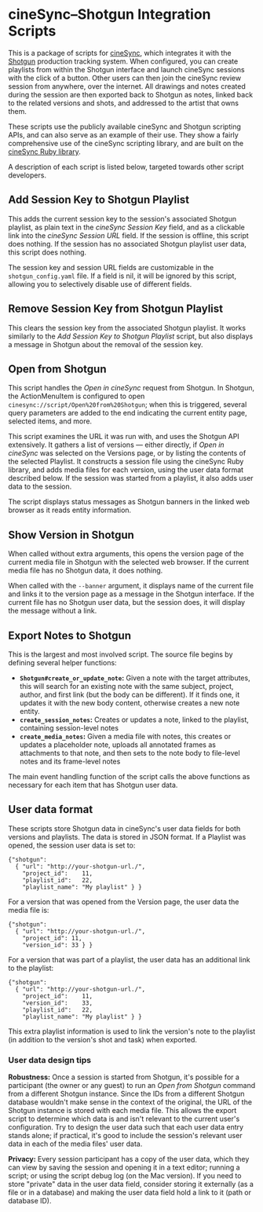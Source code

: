 # cineSync&ndash;Shotgun Integration Scripts

This is a package of scripts for [cineSync], which integrates it with the [Shotgun] production tracking system. When configured, you can create playlists from within the Shotgun interface and launch cineSync sessions with the click of a button. Other users can then join the cineSync review session from anywhere, over the internet. All drawings and notes created during the session are then exported back to Shotgun as notes, linked back to the related versions and shots, and addressed to the artist that owns them.

  [cineSync]: http://www.cinesync.com/
  [Shotgun]: http://www.shotgunsoftware.com/

These scripts use the publicly available cineSync and Shotgun scripting APIs, and can also serve as an example of their use. They show a fairly comprehensive use of the cineSync scripting library, and are built on the [cineSync Ruby library].

  [cineSync Ruby Library]: http://github.com/jmah/cinesync_ruby

A description of each script is listed below, targeted towards other script developers.

## Add Session Key to Shotgun Playlist

This adds the current session key to the session's associated Shotgun playlist, as plain text in the _cineSync Session Key_ field, and as a clickable link into the _cineSync Session URL_ field. If the session is offline, this script does nothing. If the session has no associated Shotgun playlist user data, this script does nothing.

The session key and session URL fields are customizable in the `shotgun_config.yaml` file. If a field is nil, it will be ignored by this script, allowing you to selectively disable use of different fields.


## Remove Session Key from Shotgun Playlist

This clears the session key from the associated Shotgun playlist. It works similarly to the _Add Session Key to Shotgun Playlist_ script, but also displays a message in Shotgun about the removal of the session key.


## Open from Shotgun

This script handles the _Open in cineSync_ request from Shotgun. In Shotgun, the ActionMenuItem is configured to open `cinesync://script/Open%20from%20Shotgun`; when this is triggered, several query parameters are added to the end indicating the current entity page, selected items, and more.

This script examines the URL it was run with, and uses the Shotgun API extensively. It gathers a list of versions &mdash; either directly, if _Open in cineSync_ was selected on the Versions page, or by listing the contents of the selected Playlist. It constructs a session file using the cineSync Ruby library, and adds media files for each version, using the user data format described below. If the session was started from a playlist, it also adds user data to the session.

The script displays status messages as Shotgun banners in the linked web browser as it reads entity information.


## Show Version in Shotgun

When called without extra arguments, this opens the version page of the current media file in Shotgun with the selected web browser. If the current media file has no Shotgun data, it does nothing.

When called with the `--banner` argument, it displays name of the current file and links it to the version page as a message in the Shotgun interface. If the current file has no Shotgun user data, but the session does, it will display the message without a link.


## Export Notes to Shotgun

This is the largest and most involved script. The source file begins by defining several helper functions:

- **`Shotgun#create_or_update_note`:** Given a note with the target attributes, this will search for an existing note with the same subject, project, author, and first link (but the body can be different). If it finds one, it updates it with the new body content, otherwise creates a new note entity.
- **`create_session_notes`:** Creates or updates a note, linked to the playlist, containing session-level notes
- **`create_media_notes`:** Given a media file with notes, this creates or updates a placeholder note, uploads all annotated frames as attachments to that note, and then sets to the note body to file-level notes and its frame-level notes

The main event handling function of the script calls the above functions as necessary for each item that has Shotgun user data.


## User data format

These scripts store Shotgun data in cineSync's user data fields for both versions and playlists. The data is stored in JSON format. If a Playlist was opened, the session user data is set to:

    {"shotgun":
      { "url": "http://your-shotgun-url./",
        "project_id":    11,
        "playlist_id":   22,
        "playlist_name": "My playlist" } }

For a version that was opened from the Version page, the user data the media file is:

    {"shotgun":
      { "url": "http://your-shotgun-url./",
        "project_id": 11,
        "version_id": 33 } }

For a version that was part of a playlist, the user data has an additional link to the playlist:

    {"shotgun":
      { "url": "http://your-shotgun-url./",
        "project_id":    11,
        "version_id":    33,
        "playlist_id":   22,
        "playlist_name": "My playlist" } }

This extra playlist information is used to link the version's note to the playlist (in addition to the version's shot and task) when exported.

### User data design tips

**Robustness:** Once a session is started from Shotgun, it's possible for a participant (the owner or any guest) to run an _Open from Shotgun_ command from a different Shotgun instance. Since the IDs from a different Shotgun database wouldn't make sense in the context of the original, the URL of the Shotgun instance is stored with each media file. This allows the export script to determine which data is and isn't relevant to the current user's configuration. Try to design the user data such that each user data entry stands alone; if practical, it's good to include the session's relevant user data in each of the media files' user data.

**Privacy:** Every session participant has a copy of the user data, which they can view by saving the session and opening it in a text editor; running a script; or using the script debug log (on the Mac version). If you need to store "private" data in the user data field, consider storing it externally (as a file or in a database) and making the user data field hold a link to it (path or database ID).
